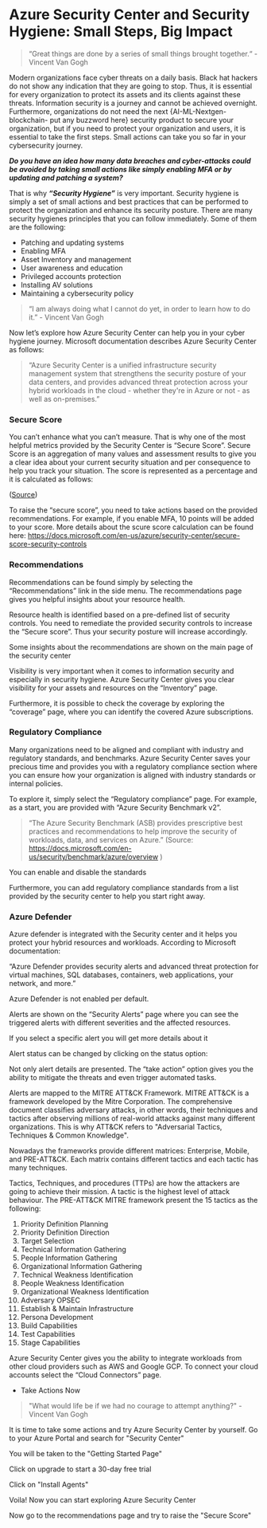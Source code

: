 # Azure Security Center and Security Hygiene: Small Steps, Big Impact 


> “Great things are done by a series of small things brought together.“ - Vincent Van Gogh 

Modern organizations face cyber threats on a daily basis. Black hat hackers do not show any indication that they are going to stop. Thus, it is essential for every organization to protect its assets and its clients against these threats. Information security is a journey and cannot be achieved overnight. Furthermore, organizations do not need the next {AI-ML-Nextgen-blockchain- put any buzzword here} security product to secure your organization, but if you need to protect your organization and users, it is essential to take the first steps. Small actions can take you so far in your cybersecurity journey.

***Do you have an idea how many data breaches and cyber-attacks could be avoided by taking small actions like simply enabling MFA or by updating and patching a system?***

That is why ***“Security Hygiene”*** is very important. Security hygiene is simply a set of small actions and best practices that can be performed to protect the organization and enhance its security posture. There are many security hygienes principles that you can follow immediately. Some of them are the following:

* Patching and updating systems
* Enabling MFA
* Asset Inventory and management
* User awareness and education 
* Privileged accounts protection 
* Installing AV solutions
* Maintaining a cybersecurity policy 



> “I am always doing what I cannot do yet, in order to learn how to do it.” - Vincent Van Gogh


Now let’s explore how Azure Security Center can help you in your cyber hygiene journey. Microsoft documentation describes Azure Security Center as follows: 

> “Azure Security Center is a unified infrastructure security management system that strengthens the security posture of your data centers, and provides advanced threat protection across your hybrid workloads in the cloud - whether they're in Azure or not - as well as on-premises.” 



### Secure Score

You can’t enhance what you can’t measure. That is why one of the most helpful metrics provided by the Security Center is “Secure Score”. Secure Score is an aggregation of many values and assessment results to give you a clear idea about your current security situation and per consequence to help you track your situation. The score is represented as a percentage and it is calculated as follows:



([Source](https://docs.microsoft.com/en-us/azure/security-center/secure-score-security-controls))



To raise the “secure score”, you need to take actions based on the provided recommendations. For example, if you enable MFA, 10 points will be added to your score. More details about the scure score calculation can be found here: https://docs.microsoft.com/en-us/azure/security-center/secure-score-security-controls 

### Recommendations

Recommendations can be found simply by selecting the “Recommendations” link in the side menu. The recommendations page gives you helpful insights about your resource health. 




Resource health is identified based on a pre-defined list of security controls. You need to remediate the provided security controls to increase the “Secure score”. Thus your security posture will increase accordingly. 


Some insights about the recommendations are shown on the main page of the security center 



Visibility is very important when it comes to information security and especially in security hygiene. Azure Security Center gives you clear visibility for your assets and resources on the “Inventory” page. 




Furthermore, it is possible to check the coverage by exploring the “coverage” page, where you can identify the covered Azure subscriptions. 



### Regulatory Compliance

Many organizations need to be aligned and compliant with industry and regulatory standards, and benchmarks. Azure Security Center saves your precious time and provides you with a regulatory compliance section where you can ensure how your organization is aligned with industry standards or internal policies.

To explore it, simply select the “Regulatory compliance” page. For example, as a start, you are provided with “Azure Security Benchmark v2”. 

> “The Azure Security Benchmark (ASB) provides prescriptive best practices and recommendations to help improve the security of workloads, data, and services on Azure.” (Source: https://docs.microsoft.com/en-us/security/benchmark/azure/overview )



You can enable and disable the standards



Furthermore, you can add regulatory compliance standards from a list provided by the security center to help you start right away. 



### Azure Defender

Azure defender is integrated with the Security center and it helps you protect your hybrid resources and workloads. According to Microsoft documentation: 

“Azure Defender provides security alerts and advanced threat protection for virtual machines, SQL databases, containers, web applications, your network, and more.” 



Azure Defender is not enabled per default. 




Alerts are shown on the “Security Alerts” page where you can see the triggered alerts with different severities and the affected resources. 




If you select a specific alert you will get more details about it



Alert status can be changed by clicking on the status option: 




Not only alert details are presented. The “take action” option gives you the ability to mitigate the threats and even trigger automated tasks.



Alerts are mapped to the MITRE ATT&CK Framework. MITRE ATT&CK is a framework developed by the Mitre Corporation. The comprehensive document classifies adversary attacks, in other words, their techniques and tactics after observing millions of real-world attacks against many different organizations. This is why ATT&CK refers to "Adversarial Tactics, Techniques & Common Knowledge".



Nowadays the frameworks provide different matrices: Enterprise, Mobile, and PRE-ATT&CK. Each matrix contains different tactics and each tactic has many techniques.



Tactics, Techniques, and procedures (TTPs) are how the attackers are going to achieve their mission. A tactic is the highest level of attack behaviour. 
The PRE-ATT&CK MITRE framework present the 15 tactics as the following:

1. Priority Definition Planning
2. Priority Definition Direction
3. Target Selection
4. Technical Information Gathering
5. People Information Gathering
6. Organizational Information Gathering
7. Technical Weakness Identification
8. People Weakness Identification
9. Organizational Weakness Identification
10. Adversary OPSEC
11. Establish & Maintain Infrastructure
12. Persona Development
13. Build Capabilities
14. Test Capabilities
15. Stage Capabilities





Azure Security Center gives you the ability to integrate workloads from other cloud providers such as AWS and Google GCP. To connect your cloud accounts select the “Cloud Connectors” page. 


 - Take Actions Now


> "What would life be if we had no courage to attempt anything?" - Vincent Van Gogh

It is time to take some actions and try Azure Security Center by yourself. Go to your Azure Portal and search for "Security Center"



You will be taken to the "Getting Started Page"



Click on upgrade to start a 30-day free trial 



Click on "Install Agents"



Voila! Now you can start exploring Azure Security Center



Now go to the recommendations page and try to raise the "Secure Score"













